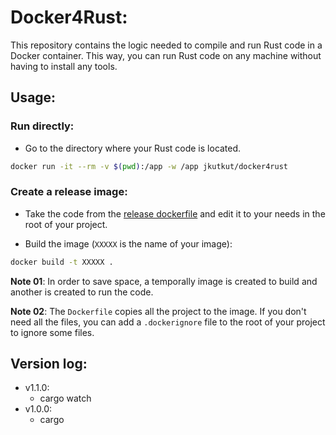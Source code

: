# Docker4Rust:

This repository contains the logic needed to compile and run Rust code in a Docker container. This way, you can run Rust code on any machine without having to install any tools.

## Usage:

### Run directly:
- Go to the directory where your Rust code is located.

```bash
docker run -it --rm -v $(pwd):/app -w /app jkutkut/docker4rust
```

### Create a release image:
- Take the code from the [release dockerfile](./release/Dockerfile) and edit it to your needs in the root of your project.

- Build the image (`XXXXX` is the name of your image):
```bash
docker build -t XXXXX .
```

**Note 01**: In order to save space, a temporally image is created to build and another is created to run the code.

**Note 02**: The `Dockerfile` copies all the project to the image. If you don't need all the files, you can add a `.dockerignore` file to the root of your project to ignore some files.

## Version log:
- v1.1.0:
    - cargo watch
- v1.0.0:
    - cargo
